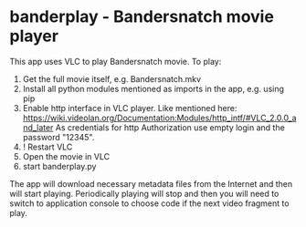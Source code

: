 # banderplay - Bandersnatch movie player

This app uses VLC to play Bandersnatch movie.
To play:
1. Get the full movie itself, e.g. Bandersnatch.mkv
2. Install all python modules mentioned as imports in the app, e.g. using pip
3. Enable http interface in VLC player. 
Like mentioned here: https://wiki.videolan.org/Documentation:Modules/http_intf/#VLC_2.0.0_and_later
As credentials for http Authorization use empty login and the password "12345".
4. ! Restart VLC 
5. Open the movie in VLC
6. start banderplay.py

The app will download necessary metadata files from the Internet and then will start playing. 
Periodically playing will stop and then you will need to switch to application console to choose code if the next video 
fragment to play.

